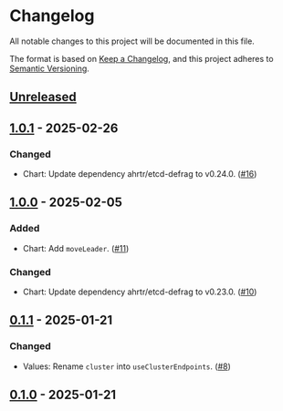 # Changelog

All notable changes to this project will be documented in this file.

The format is based on [Keep a Changelog](https://keepachangelog.com/en/1.0.0/),
and this project adheres to [Semantic Versioning](https://semver.org/spec/v2.0.0.html).

## [Unreleased]

## [1.0.1] - 2025-02-26

### Changed

- Chart: Update dependency ahrtr/etcd-defrag to v0.24.0. ([#16](https://github.com/giantswarm/etcd-defrag-app/pull/16))

## [1.0.0] - 2025-02-05

### Added

- Chart: Add `moveLeader`. ([#11](https://github.com/giantswarm/etcd-defrag-app/pull/11))

### Changed

- Chart: Update dependency ahrtr/etcd-defrag to v0.23.0. ([#10](https://github.com/giantswarm/etcd-defrag-app/pull/10))

## [0.1.1] - 2025-01-21

### Changed

- Values: Rename `cluster` into `useClusterEndpoints`. ([#8](https://github.com/giantswarm/etcd-defrag-app/pull/8))

## [0.1.0] - 2025-01-21

[Unreleased]: https://github.com/giantswarm/etcd-defrag-app/compare/v1.0.1...HEAD
[1.0.1]: https://github.com/giantswarm/etcd-defrag-app/compare/v1.0.0...v1.0.1
[1.0.0]: https://github.com/giantswarm/etcd-defrag-app/compare/v0.1.1...v1.0.0
[0.1.1]: https://github.com/giantswarm/etcd-defrag-app/compare/v0.1.0...v0.1.1
[0.1.0]: https://github.com/giantswarm/etcd-defrag-app/releases/tag/v0.1.0

